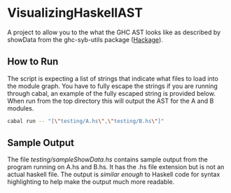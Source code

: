 VisualizingHaskellAST
=====================

A project to allow you to the what the GHC AST looks like as described by showData from the ghc-syb-utils package ([Hackage](http://hackage.haskell.org/package/ghc-syb-utils)).

How to Run
----------

The script is expecting a list of strings that indicate what files to load into the module graph. You have to fully escape the strings if you are running through cabal, an example of the fully escaped string is provided below. When run from the top directory this will output the AST for the A and B modules.

```bash
cabal run -- "[\"testing/A.hs\",\"testing/B.hs\"]"
```

Sample Output
-------------
The file *testing/sampleShowData.hs* contains sample output from the program running on A.hs and B.hs. It has the .hs file extension but is not an actual haskell file. The output is *similar enough* to Haskell code for syntax highlighting to help make the output much more readable.

